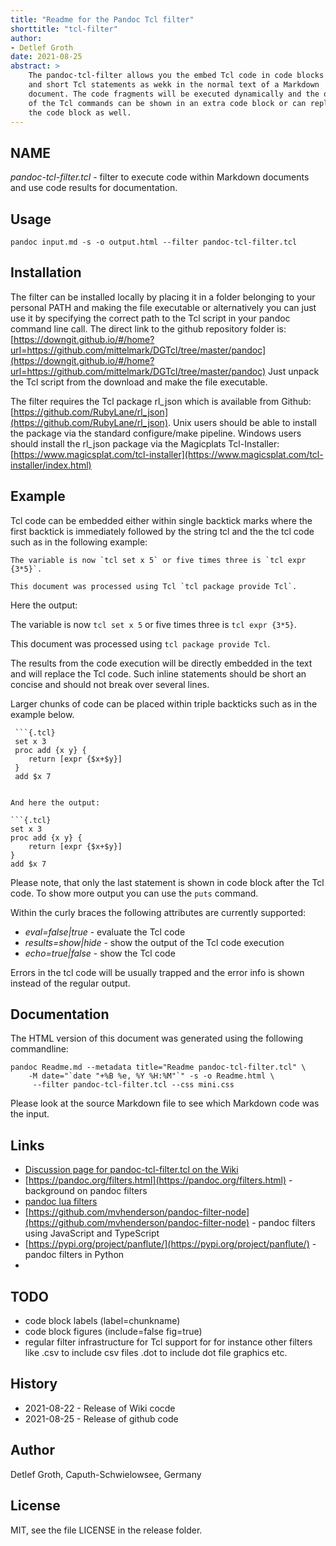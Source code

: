 ```yaml
---
title: "Readme for the Pandoc Tcl filter"
shorttitle: "tcl-filter"
author: 
- Detlef Groth
date: 2021-08-25
abstract: >
    The pandoc-tcl-filter allows you the embed Tcl code in code blocks
    and short Tcl statements as wekk in the normal text of a Markdown 
    document. The code fragments will be executed dynamically and the output
    of the Tcl commands can be shown in an extra code block or can replace
    the code block as well.
---
```


## NAME

_pandoc-tcl-filter.tcl_ - filter to execute code within Markdown documents and use code results for documentation.

## Usage

```
pandoc input.md -s -o output.html --filter pandoc-tcl-filter.tcl
```

## Installation

The filter can be installed locally by placing it in a folder belonging to
your personal PATH and making the file executable or alternatively you can
just use it by specifying the correct path to the Tcl script in your pandoc
command line call. The direct link to the github repository folder is:
[https://downgit.github.io/#/home?url=https://github.com/mittelmark/DGTcl/tree/master/pandoc](https://downgit.github.io/#/home?url=https://github.com/mittelmark/DGTcl/tree/master/pandoc)
Just unpack the Tcl script from the download and make the file executable.

The filter requires the Tcl package rl_json which is available from Github: [https://github.com/RubyLane/rl_json](https://github.com/RubyLane/rl_json).
Unix users should be able to install the package via the standard configure/make pipeline.
Windows users should install the rl_json package via the Magicplats Tcl-Installer: [https://www.magicsplat.com/tcl-installer](https://www.magicsplat.com/tcl-installer/index.html)

## Example

Tcl code can be embedded either within single backtick marks where the first
backtick is immediately followed by the string tcl and the the tcl code such
as in the following example:
 
```
The variable is now `tcl set x 5` or five times three is `tcl expr {3*5}`.

This document was processed using Tcl `tcl package provide Tcl`.

```

Here the output:

The variable is now `tcl set x 5` or five times three is `tcl expr {3*5}`.

This document was processed using `tcl package provide Tcl`.


The results from the code execution will be directly embedded in the text and will replace the Tcl code.
Such inline statements should be short an concise and should not break over
several lines.

Larger chunks of code can be placed within triple backticks such as in the example below.

```
 ```{.tcl}
 set x 3
 proc add {x y} {
    return [expr {$x+$y}]
 }
 add $x 7
 ```
``` 

And here the output:

```{.tcl}
set x 3
proc add {x y} {
    return [expr {$x+$y}]
}
add $x 7
```

Please note, that only the last statement is shown in code block after the Tcl
code. To show more output you can use the `puts` command.

Within the curly braces the following attributes are currently supported:

* _eval=false|true_ - evaluate the Tcl code
* _results=show|hide_ - show the output of the Tcl code execution
* _echo=true|false_ - show the Tcl code

Errors in the tcl code will be usually trapped and the error info is shown
instead of the regular output.

## Documentation

The HTML version of this document was generated using the following commandline:

```
pandoc Readme.md --metadata title="Readme pandoc-tcl-filter.tcl" \
    -M date="`date "+%B %e, %Y %H:%M"`" -s -o Readme.html \
     --filter pandoc-tcl-filter.tcl --css mini.css

```

Please look at the source Markdown file to see which Markdown code was the input.

## Links

* [Discussion page for pandoc-tcl-filter.tcl on the Wiki](https://wiki.tcl-lang.org/page/pandoc%2Dtcl%2Dfilter) 
* [https://pandoc.org/filters.html](https://pandoc.org/filters.html) - background on  pandoc filters
* [pandoc lua filters](https://github.com/pandoc/lua-filters)
* [https://github.com/mvhenderson/pandoc-filter-node](https://github.com/mvhenderson/pandoc-filter-node) - pandoc filters using JavaScript and TypeScript
* [https://pypi.org/project/panflute/](https://pypi.org/project/panflute/) - pandoc filters in Python
* 

## TODO

* code block labels (label=chunkname)
* code block figures (include=false fig=true)
* regular filter infrastructure for Tcl support for for instance other filters like .csv to include csv files .dot to include dot file graphics etc.


## History

* 2021-08-22 - Release of Wiki cocde
* 2021-08-25 - Release of github code

## Author

Detlef Groth, Caputh-Schwielowsee, Germany

## License

MIT, see the file LICENSE in the release folder.

